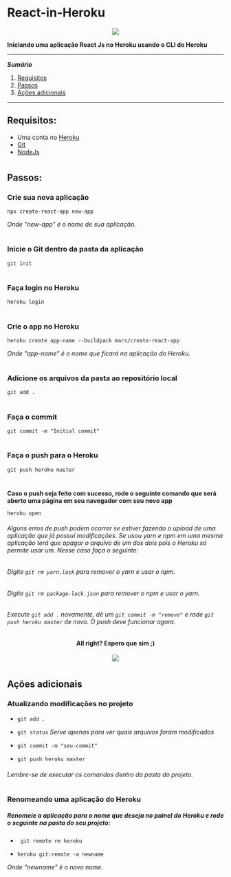 # React-in-Heroku

<p align="center">
  <img src="https://user-images.githubusercontent.com/56132780/74364981-f3029300-4dab-11ea-84e9-a4aadc597782.png">
</p>

**Iniciando uma aplicação React Js no Heroku usando o CLI do Heroku**

*******
 ***Sumário*** 
 1. [Requisitos](#requirements)
 2. [Passos](#steps)
 3. [Ações adicionais](#actions)
*******
<div id='requirements' />

## Requisitos:
- Uma conta no [Heroku](https://www.heroku.com/)
- [Git](https://git-scm.com/)
- [NodeJs](https://nodejs.org/en)
#

<div id='steps' />

## Passos:

### Crie sua nova aplicação
`npx create-react-app new-app`

*Onde "new-app" é o nome de sua aplicação.*
#

### Inicie o Git dentro da pasta da aplicação
`git init`
#

### Faça login no Heroku
`heroku login`
#

### Crie o app no Heroku
`heroku create app-name --buildpack mars/create-react-app`

*Onde "app-name" é o nome que ficará na aplicação do Heroku.*
#

### Adicione os arquivos da pasta ao repositório local
`git add .`
#

### Faça o commit
`git commit -m "Initial commit"`
#

### Faça o push para o Heroku
`git push heroku master`
#

**Caso o push seja feito com sucesso, rode o seguinte comando que será aberto uma página em seu navegador com seu novo app**

`heroku open`

###### Alguns erros de push podem ocorrer se estiver fazendo o upload de uma aplicação que já possuí modificações. Se usou yarn e npm em uma mesma aplicação terá que apagar o arquivo de um dos dois pois o Heroku só permite usar um. Nesse caso faça o seguinte:

###### *Digite* `git rm yarn.lock` *para remover o yarn e usar o npm.*

###### *Digite* `git rm package-lock.json` *para remover o npm e usar o yarn.*

###### Execute `git add .` novamente, dê um `git commit -m "remove"` e rode `git push heroku master` de novo. O push deve funcionar agora.

<h4 align="center">All right? Espero que sim ;)</h4>
<p align="center">
  <img src="https://user-images.githubusercontent.com/56132780/80615599-42a14400-8a16-11ea-9fa0-9ecfe6ca33e2.gif">
</p>

#

<div id='actions' />

## Ações adicionais

### Atualizando modificações no projeto

- `git add .`

- `git status` *Serve apenas para ver quais arquivos foram modificados*

- `git commit -m "seu-commit"`

- `git push heroku master`
###### Lembre-se de executar os comandos dentro da pasta do projeto.
#

### Renomeando uma aplicação do Heroku

##### Renomeie a aplicação para o nome que deseja no painel do Heroku e rode o seguinte na pasta do seu projeto:

- ` git remote rm heroku`

- `heroku git:remote -a newname`

*Onde "newname" é o novo nome.*

